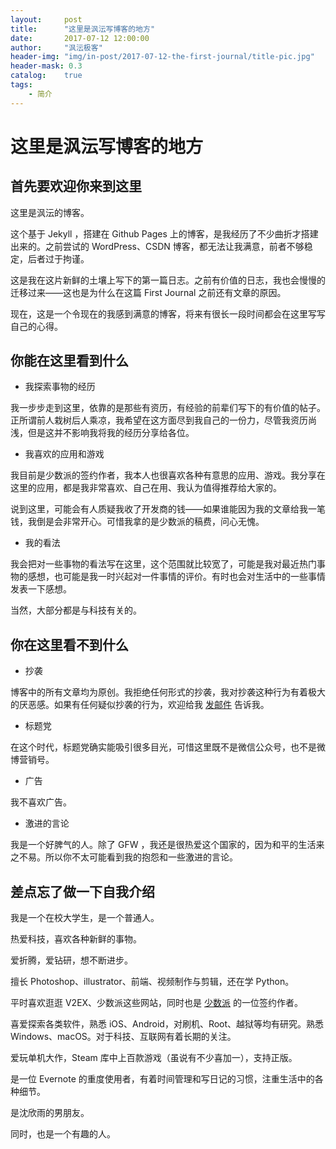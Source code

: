 ```yaml
---
layout:     post
title:      "这里是沨沄写博客的地方"
date:       2017-07-12 12:00:00
author:     "沨沄极客"
header-img: "img/in-post/2017-07-12-the-first-journal/title-pic.jpg"
header-mask: 0.3
catalog:    true
tags:
    - 简介
---
```


# 这里是沨沄写博客的地方

## 首先要欢迎你来到这里

这里是沨沄的博客。

这个基于 Jekyll ，搭建在 Github Pages 上的博客，是我经历了不少曲折才搭建出来的。之前尝试的 WordPress、CSDN 博客，都无法让我满意，前者不够稳定，后者过于拘谨。

这是我在这片新鲜的土壤上写下的第一篇日志。之前有价值的日志，我也会慢慢的迁移过来——这也是为什么在这篇 First Journal 之前还有文章的原因。

现在，这是一个令现在的我感到满意的博客，将来有很长一段时间都会在这里写写自己的心得。

## 你能在这里看到什么

- 我探索事物的经历

我一步步走到这里，依靠的是那些有资历，有经验的前辈们写下的有价值的帖子。正所谓前人栽树后人乘凉，我希望在这方面尽到我自己的一份力，尽管我资历尚浅，但是这并不影响我将我的经历分享给各位。

- 我喜欢的应用和游戏

我目前是少数派的签约作者，我本人也很喜欢各种有意思的应用、游戏。我分享在这里的应用，都是我非常喜欢、自己在用、我认为值得推荐给大家的。

说到这里，可能会有人质疑我收了开发商的钱——如果谁能因为我的文章给我一笔钱，我倒是会非常开心。可惜我拿的是少数派的稿费，问心无愧。

- 我的看法

我会把对一些事物的看法写在这里，这个范围就比较宽了，可能是我对最近热门事物的感想，也可能是我一时兴起对一件事情的评价。有时也会对生活中的一些事情发表一下感想。

当然，大部分都是与科技有关的。

## 你在这里看不到什么

- 抄袭

博客中的所有文章均为原创。我拒绝任何形式的抄袭，我对抄袭这种行为有着极大的厌恶感。如果有任何疑似抄袭的行为，欢迎给我 [发邮件](fengyunkkx@qq.com) 告诉我。

- 标题党

在这个时代，标题党确实能吸引很多目光，可惜这里既不是微信公众号，也不是微博营销号。

- 广告

我不喜欢广告。


- 激进的言论

我是一个好脾气的人。除了 GFW ，我还是很热爱这个国家的，因为和平的生活来之不易。所以你不太可能看到我的抱怨和一些激进的言论。


## 差点忘了做一下自我介绍

我是一个在校大学生，是一个普通人。

热爱科技，喜欢各种新鲜的事物。

爱折腾，爱钻研，想不断进步。

擅长 Photoshop、illustrator、前端、视频制作与剪辑，还在学 Python。

平时喜欢逛逛 V2EX、少数派这些网站，同时也是 [少数派](Sspai.com) 的一位签约作者。

喜爱探索各类软件，熟悉 iOS、Android，对刷机、Root、越狱等均有研究。熟悉 Windows、macOS。对于科技、互联网有着长期的关注。

爱玩单机大作，Steam 库中上百款游戏（虽说有不少喜加一），支持正版。

是一位 Evernote 的重度使用者，有着时间管理和写日记的习惯，注重生活中的各种细节。

是沈欣雨的男朋友。

同时，也是一个有趣的人。
